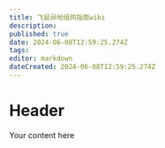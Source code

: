 ```yaml
---
title: 飞鼠异地组网指南wiki
description: 
published: true
date: 2024-06-08T12:59:25.274Z
tags: 
editor: markdown
dateCreated: 2024-06-08T12:59:25.274Z
---
```


# Header
Your content here
